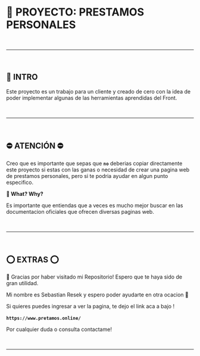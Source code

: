 ﻿# 👀 PROYECTO: PRESTAMOS PERSONALES

<br />

---

<br />

## **📌 INTRO**

Este proyecto es un trabajo para un cliente y creado de cero con la idea de poder implementar algunas de las herramientas aprendidas del Front.

<br />

---

<br />

## **⛔️ ATENCIÓN ⛔️**

Creo que es importante que sepas que **`no`** deberias copiar directamente este proyecto si estas con las ganas o necesidad de crear una pagina web de prestamos personales, pero si te podria ayudar en algun punto especifico.

**👀 What? Why?**

Es importante que entiendas que a veces es mucho mejor buscar en las documentacion oficiales que ofrecen diversas paginas web.

<br />

---

<br />

## **⭕ EXTRAS ⭕**

🔹 Gracias por haber visitado mi Repositorio! Espero que te haya sido de gran utilidad.

Mi nombre es Sebastian Resek y espero poder ayudarte en otra ocacion 👋 

Si quieres puedes ingresar a ver la pagina, te dejo el link aca a bajo !
<br /><br />
**`https://www.pretamos.online/`**



Por cualquier duda o consulta contactame! 

<br />

---

